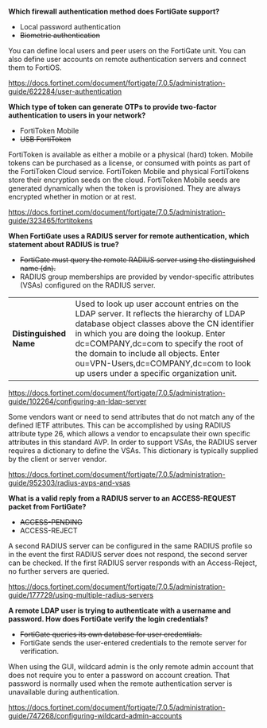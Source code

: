 **Which firewall authentication method does FortiGate support?**

- Local password authentication
- ~~Biometric authentication~~

You can define local users and peer users on the FortiGate unit. You can also define user accounts on remote authentication servers and connect them to FortiOS.

https://docs.fortinet.com/document/fortigate/7.0.5/administration-guide/622284/user-authentication

**Which type of token can generate OTPs to provide two-factor authentication to users in your network?**

- FortiToken Mobile
- ~~USB FortiToken~~

FortiToken is available as either a mobile or a physical (hard) token. Mobile tokens can be purchased as a license, or consumed with points as part of the FortiToken Cloud service. FortiToken Mobile and physical FortiTokens store their encryption seeds on the cloud. FortiToken Mobile seeds are generated dynamically when the token is provisioned. They are always encrypted whether in motion or at rest.

https://docs.fortinet.com/document/fortigate/7.0.5/administration-guide/323465/fortitokens

**When FortiGate uses a RADIUS server for remote authentication, which statement about RADIUS is true?**

- ~~FortiGate must query the remote RADIUS server using the distinguished name (dn).~~
- RADIUS group memberships are provided by vendor-specific attributes (VSAs) configured on the RADIUS server.

|||
| --- | --- |
| **Distinguished Name** | Used to look up user account entries on the LDAP server. It reflects the hierarchy of LDAP database object classes above the CN identifier in which you are doing the lookup. Enter dc=COMPANY,dc=com to specify the root of the domain to include all objects. Enter ou=VPN-Users,dc=COMPANY,dc=com to look up users under a specific organization unit.|

https://docs.fortinet.com/document/fortigate/7.0.5/administration-guide/102264/configuring-an-ldap-server

Some vendors want or need to send attributes that do not match any of the defined IETF attributes. This can be accomplished by using RADIUS attribute type 26, which allows a vendor to encapsulate their own specific attributes in this standard AVP. In order to support VSAs, the RADIUS server requires a dictionary to define the VSAs. This dictionary is typically supplied by the client or server vendor.

https://docs.fortinet.com/document/fortigate/7.0.5/administration-guide/952303/radius-avps-and-vsas

**What is a valid reply from a RADIUS server to an ACCESS-REQUEST packet from FortiGate?**

- ~~ACCESS-PENDING~~
- ACCESS-REJECT

A second RADIUS server can be configured in the same RADIUS profile so in the event the first RADIUS server does not respond, the second server can be checked. If the first RADIUS server responds with an Access-Reject, no further servers are queried.

https://docs.fortinet.com/document/fortigate/7.0.5/administration-guide/177729/using-multiple-radius-servers

**A remote LDAP user is trying to authenticate with a username and password. How does FortiGate verify the login credentials?**

- ~~FortiGate queries its own database for user credentials.~~
- FortiGate sends the user-entered credentials to the remote server for verification.

When using the GUI, wildcard admin is the only remote admin account that does not require you to enter a password on account creation. That password is normally used when the remote authentication server is unavailable during authentication.

https://docs.fortinet.com/document/fortigate/7.0.5/administration-guide/747268/configuring-wildcard-admin-accounts
